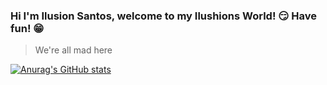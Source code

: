 ### Hi I'm Ilusion Santos, welcome to my Ilushions World! 😏 Have fun! 😁

> We're all mad here

[![Anurag's GitHub stats](https://github-readme-stats.vercel.app/api?username=IlusionSantos&theme=radical&count_private=true)](https://github.com/anuraghazra/github-readme-stats)

<!--
**IlusionSantos/IlusionSantos** is a ✨ _special_ ✨ repository because its `README.md` (this file) appears on your GitHub profile.

Here are some ideas to get you started:

- 🔭 I’m currently working on ...
- 🌱 I’m currently learning ...
- 👯 I’m looking to collaborate on ...
- 🤔 I’m looking for help with ...
- 💬 Ask me about ...
- 📫 How to reach me: ...
- 😄 Pronouns: ...
- ⚡ Fun fact: ...
-->
